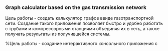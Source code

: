 ### Graph calculator based on the gas transmission network
 Цель работы - создать калькулятор графов ввиде газотранспортной сети. Создание такого приложения позволяет быстро и удобно работать с трубами и компрессорными станциями объединяя их в сеть, а также получать результаты из получившейся системы.

 

    
 %Цель работы - создание интерактивного консольного приложения с 

